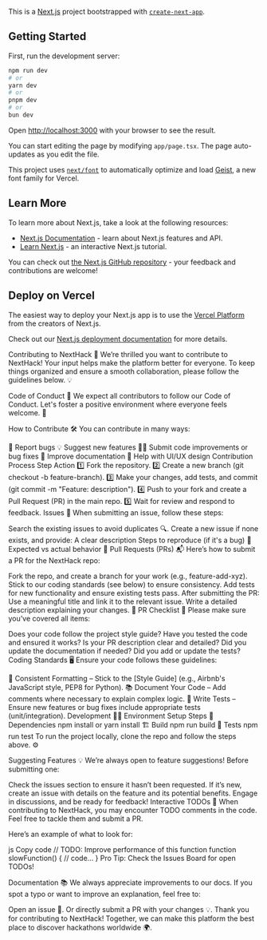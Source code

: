 This is a [Next.js](https://nextjs.org) project bootstrapped with [`create-next-app`](https://nextjs.org/docs/app/api-reference/cli/create-next-app).

## Getting Started

First, run the development server:

```bash
npm run dev
# or
yarn dev
# or
pnpm dev
# or
bun dev
```

Open [http://localhost:3000](http://localhost:3000) with your browser to see the result.

You can start editing the page by modifying `app/page.tsx`. The page auto-updates as you edit the file.

This project uses [`next/font`](https://nextjs.org/docs/app/building-your-application/optimizing/fonts) to automatically optimize and load [Geist](https://vercel.com/font), a new font family for Vercel.

## Learn More

To learn more about Next.js, take a look at the following resources:

- [Next.js Documentation](https://nextjs.org/docs) - learn about Next.js features and API.
- [Learn Next.js](https://nextjs.org/learn) - an interactive Next.js tutorial.

You can check out [the Next.js GitHub repository](https://github.com/vercel/next.js) - your feedback and contributions are welcome!

## Deploy on Vercel

The easiest way to deploy your Next.js app is to use the [Vercel Platform](https://vercel.com/new?utm_medium=default-template&filter=next.js&utm_source=create-next-app&utm_campaign=create-next-app-readme) from the creators of Next.js.

Check out our [Next.js deployment documentation](https://nextjs.org/docs/app/building-your-application/deploying) for more details.


Contributing to NextHack 🚀
We’re thrilled you want to contribute to NextHack! Your input helps make the platform better for everyone. To keep things organized and ensure a smooth collaboration, please follow the guidelines below. 💡

Code of Conduct 📜
We expect all contributors to follow our Code of Conduct. Let's foster a positive environment where everyone feels welcome. 🤝

How to Contribute 🛠️
You can contribute in many ways:

🐞 Report bugs
💡 Suggest new features
🧑‍💻 Submit code improvements or bug fixes
📝 Improve documentation
🎨 Help with UI/UX design
Contribution Process
Step	Action
1️⃣	Fork the repository.
2️⃣	Create a new branch (git checkout -b feature-branch).
3️⃣	Make your changes, add tests, and commit (git commit -m "Feature: description").
4️⃣	Push to your fork and create a Pull Request (PR) in the main repo.
5️⃣	Wait for review and respond to feedback.
Issues 🐛
When submitting an issue, follow these steps:

Search the existing issues to avoid duplicates 🔍.
Create a new issue if none exists, and provide:
A clear description
Steps to reproduce (if it's a bug) 🐞
Expected vs actual behavior 🧐
Pull Requests (PRs) 📬
Here’s how to submit a PR for the NextHack repo:

Fork the repo, and create a branch for your work (e.g., feature-add-xyz).
Stick to our coding standards (see below) to ensure consistency.
Add tests for new functionality and ensure existing tests pass.
After submitting the PR:
Use a meaningful title and link it to the relevant issue.
Write a detailed description explaining your changes. 📄
PR Checklist 🔖
Please make sure you’ve covered all items:

 Does your code follow the project style guide?
 Have you tested the code and ensured it works?
 Is your PR description clear and detailed?
 Did you update the documentation if needed?
 Did you add or update the tests?
Coding Standards 🖥️
Ensure your code follows these guidelines:

📏 Consistent Formatting – Stick to the [Style Guide] (e.g., Airbnb's JavaScript style, PEP8 for Python).
📚 Document Your Code – Add comments where necessary to explain complex logic.
🧪 Write Tests – Ensure new features or bug fixes include appropriate tests (unit/integration).
Development 🧑‍💻
Environment Setup	Steps
🧰 Dependencies	npm install or yarn install
🏗️ Build	npm run build
🧪 Tests	npm run test
To run the project locally, clone the repo and follow the steps above. ⚙️

Suggesting Features 💡
We’re always open to feature suggestions! Before submitting one:

Check the issues section to ensure it hasn’t been requested.
If it’s new, create an issue with details on the feature and its potential benefits.
Engage in discussions, and be ready for feedback!
Interactive TODOs 📝
When contributing to NextHack, you may encounter TODO comments in the code. Feel free to tackle them and submit a PR.

Here’s an example of what to look for:

js
Copy code
// TODO: Improve performance of this function
function slowFunction() {
  // code...
}
Pro Tip: Check the Issues Board for open TODOs!

Documentation 📚
We always appreciate improvements to our docs. If you spot a typo or want to improve an explanation, feel free to:

Open an issue 🐞.
Or directly submit a PR with your changes 💡.
Thank you for contributing to NextHack! Together, we can make this platform the best place to discover hackathons worldwide 🌍.
